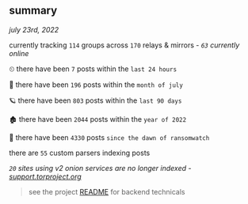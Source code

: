
## summary
_july 23rd, 2022_

currently tracking `114` groups across `170` relays & mirrors - _`63` currently online_

⏲ there have been `7` posts within the `last 24 hours`

🦈 there have been `196` posts within the `month of july`

🪐 there have been `803` posts within the `last 90 days`

🏚 there have been `2044` posts within the `year of 2022`

🦕 there have been `4330` posts `since the dawn of ransomwatch`

there are `55` custom parsers indexing posts

_`20` sites using v2 onion services are no longer indexed - [support.torproject.org](https://support.torproject.org/onionservices/v2-deprecation/)_

> see the project [README](https://github.com/joshhighet/ransomwatch#ransomwatch--) for backend technicals
